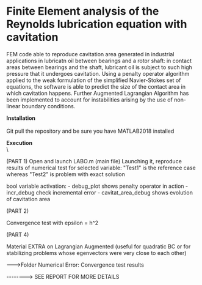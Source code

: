 # Finite Element analysis of the Reynolds lubrication equation with cavitation


FEM code able to reproduce cavitation area generated in industrial applications in lubricatn oil between bearings and a rotor shaft: in contact areas between bearings
and the shaft, lubricant oil is subject to such high pressure that it undergoes cavitation. 
Using a penalty operator algorithm applied to the weak formulation of the simplified Navier-Stokes set of equations, the software is able to predict the size of the contact
area in which cavitation happens. Further Augmented Lagrangian Algorithm has been implemented to account for instabilities arising by the use of non-linear boundary conditions.

**Installation**\
\
Git pull the repository and be sure you have MATLAB2018 installed

**Execution**\
\

(PART 1)
Open and launch LABO.m  (main file)
Launching it, reproduce results of numerical test for selected variable: "Test1" is the reference case whereas "Test2" is problem with exact solution

bool variable activation:
				- debug_plot shows penalty operator in action 
				- incr_debug check incremental error
				- cavitat_area_debug shows evolution of cavitation area

(PART 2)

Convergence test with epsilon = h^2

(PART 4)

Material EXTRA on Lagrangian Augmented (useful for quadratic BC or for stabilizing problems whose egenvectors were very close to each other)


--->Folder Numerical Error: Convergence test results

--------> SEE REPORT FOR MORE DETAILS


